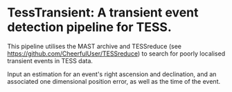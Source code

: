 # TessTransient: A transient event detection pipeline for TESS.

This pipeline utilises the MAST archive and TESSreduce (see https://github.com/CheerfulUser/TESSreduce) to search for poorly localised transient events in TESS data. 

Input an estimation for an event's right ascension and declination, and an associated one dimensional position error, as well as the time of the event. 

  <Bruh Moment>
